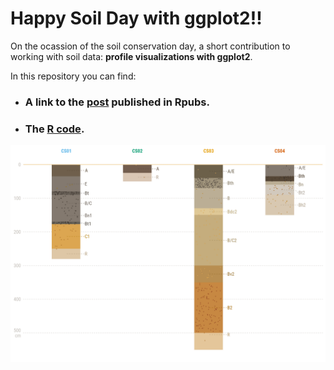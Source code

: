 # Happy Soil Day with ggplot2!!
 On the ocassion of the soil conservation day, a short contribution to working with soil data: **profile visualizations with ggplot2**.
 
 In this repository you can find:

* ### A link to the [post](https://rpubs.com/cmguiob/soilday_0721_profiles) published in Rpubs.
* ### The [R code](https://github.com/cmguiob/HappySoilDayGgplot/blob/main/SoilDay_0721_Profiles.Rmd).
 
 ![Soil profiles](Profiles.png)
